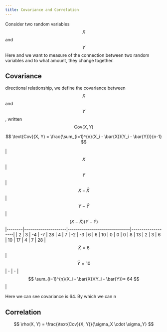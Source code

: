 ```yaml
---
title: Covariance and Correlation
---
```


Consider two random variables $$ X $$ and $$ Y $$ Here and we want to measure of the connection between two random variables and to what amount, they change together.

## Covariance

directional relationship, we define the covariance between $$ X $$ and $$ Y $$
, written $$ \text{Cov}(X,Y) $$

$$ \text{Cov}(X, Y) = \frac{\sum_{i=1}^{n}(X_i - \bar{X})(Y_i - \bar{Y})}{n-1} $$


| $$ X $$| $$ Y $$ | $$ X - \bar{X} $$ | $$ Y - \bar{Y} $$ | $$ (X - \bar{X})(Y - \bar{Y}) $$
|--------|---------------------|-------------------------------|-------------------| 
| 2     |        3           |         -4                   |        -7        | 28
| 4     |        7           |          -2                    |         -3        | 6
| 6     |        10           |           0                    |          0        | 0
| 8     |        13           |           2                    |         3       | 6
| 10     |       17           |          4                    |        7        | 28
| $$ \bar{X} = 6 $$   | $$ \bar{Y} = 10 $$   |  -  |  -  | $$ \sum_{i=1}^{n}(X_i - \bar{X})(Y_i - \bar{Y})= 64 $$    |


Here we can see covariance is 64. By which we can n

## Correlation

$$ \rho(X, Y) = \frac{\text{Cov}(X, Y)}{\sigma_X \cdot \sigma_Y} $$


 
